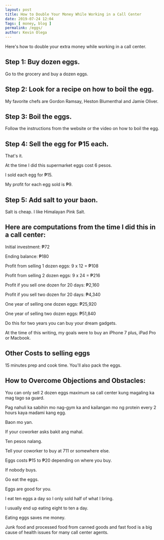 ```yaml
--- 
layout: post 
title: How to Double Your Money While Working in a Call Center
date: 2019-07-24 12:04
Tags: [ money, blog ]
permalink: /eggs/ 
author: Kevin Olega 
--- 
```

Here's how to double your extra money while working in a call center.

## Step 1: Buy dozen eggs. 

Go to the grocery and buy a dozen eggs.

## Step 2: Look for a recipe on how to boil the egg. 

My favorite chefs are Gordon Ramsay, Heston Blumenthal and Jamie Oliver.

## Step 3: Boil the eggs. 

Follow the instructions from the website or the video on how to boil the egg.

## Step 4: Sell the egg for ₱15 each.

That's it. 

At the time I did this supermarket eggs cost 6 pesos. 

I sold each egg for ₱15.

My profit for each egg sold is ₱9.

## Step 5: Add salt to your baon. 

Salt is cheap. I like Himalayan Pink Salt.

## Here are computations from the time I did this in a call center:

Initial investment: ₱72

Ending balance: ₱180

Profit from selling 1 dozen eggs: 9 x 12 = ₱108

Profit from selling 2 dozen eggs: 9 x 24 = ₱216

Profit if you sell one dozen for 20 days: ₱2,160

Profit if you sell two dozen for 20 days: ₱4,340

One year of selling one dozen eggs: ₱25,920

One year of selling two dozen eggs: ₱51,840

Do this for two years you can buy your dream gadgets.

At the time of this writing, my goals were to buy an iPhone 7 plus, iPad Pro or Macbook.

## Other Costs to selling eggs

15 minutes prep and cook time. You'll also pack the eggs.

## How to Overcome Objections and Obstacles:

You can only sell 2 dozen eggs maximum sa call center kung magaling ka mag tago sa guard.

Pag nahuli ka sabihin mo nag-gym ka and kailangan mo ng protein every 2 hours kaya madami kang egg. 

Baon mo yan.

If your coworker asks bakit ang mahal. 

Ten pesos nalang.

Tell your coworker to buy at 711 or somewhere else. 

Eggs costs ₱15 to ₱20 depending on where you buy.

If nobody buys. 

Go eat the eggs. 

Eggs are good for you.

I eat ten eggs a day so I only sold half of what I bring.

I usually end up eating eight to ten a day.

Eating eggs saves me money.

Junk food and processed food from canned goods and fast food is a big cause of health issues for many call center agents.